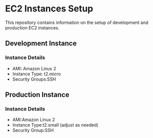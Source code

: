 # EC2 Instances Setup

This repository contains information on the setup of development and production EC2 instances.

## Development Instance

### Instance Details
- AMI: Amazon Linux 2
- Instance Type: t2.micro
- Security Groups:SSH 
 


## Production Instance

### Instance Details
- AMI:Amazon Linux 2
- Instance Type:t2.small (adjust as needed)
- Security Group:SSH
  







